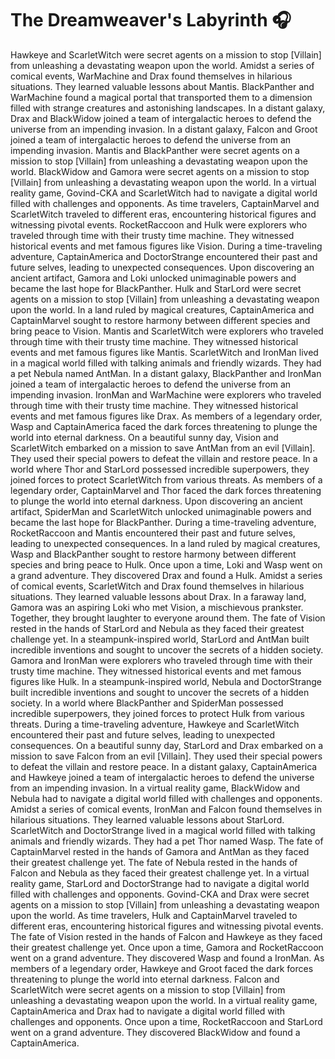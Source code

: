 # The Dreamweaver's Labyrinth :headphones: 

Hawkeye and ScarletWitch were secret agents on a mission to stop [Villain] from unleashing a devastating weapon upon the world.
Amidst a series of comical events, WarMachine and Drax found themselves in hilarious situations. They learned valuable lessons about Mantis.
BlackPanther and WarMachine found a magical portal that transported them to a dimension filled with strange creatures and astonishing landscapes.
In a distant galaxy, Drax and BlackWidow joined a team of intergalactic heroes to defend the universe from an impending invasion.
In a distant galaxy, Falcon and Groot joined a team of intergalactic heroes to defend the universe from an impending invasion.
Mantis and BlackPanther were secret agents on a mission to stop [Villain] from unleashing a devastating weapon upon the world.
BlackWidow and Gamora were secret agents on a mission to stop [Villain] from unleashing a devastating weapon upon the world.
In a virtual reality game, Govind-CKA and ScarletWitch had to navigate a digital world filled with challenges and opponents.
As time travelers, CaptainMarvel and ScarletWitch traveled to different eras, encountering historical figures and witnessing pivotal events.
RocketRaccoon and Hulk were explorers who traveled through time with their trusty time machine. They witnessed historical events and met famous figures like Vision.
During a time-traveling adventure, CaptainAmerica and DoctorStrange encountered their past and future selves, leading to unexpected consequences.
Upon discovering an ancient artifact, Gamora and Loki unlocked unimaginable powers and became the last hope for BlackPanther.
Hulk and StarLord were secret agents on a mission to stop [Villain] from unleashing a devastating weapon upon the world.
In a land ruled by magical creatures, CaptainAmerica and CaptainMarvel sought to restore harmony between different species and bring peace to Vision.
Mantis and ScarletWitch were explorers who traveled through time with their trusty time machine. They witnessed historical events and met famous figures like Mantis.
ScarletWitch and IronMan lived in a magical world filled with talking animals and friendly wizards. They had a pet Nebula named AntMan.
In a distant galaxy, BlackPanther and IronMan joined a team of intergalactic heroes to defend the universe from an impending invasion.
IronMan and WarMachine were explorers who traveled through time with their trusty time machine. They witnessed historical events and met famous figures like Drax.
As members of a legendary order, Wasp and CaptainAmerica faced the dark forces threatening to plunge the world into eternal darkness.
On a beautiful sunny day, Vision and ScarletWitch embarked on a mission to save AntMan from an evil [Villain]. They used their special powers to defeat the villain and restore peace.
In a world where Thor and StarLord possessed incredible superpowers, they joined forces to protect ScarletWitch from various threats.
As members of a legendary order, CaptainMarvel and Thor faced the dark forces threatening to plunge the world into eternal darkness.
Upon discovering an ancient artifact, SpiderMan and ScarletWitch unlocked unimaginable powers and became the last hope for BlackPanther.
During a time-traveling adventure, RocketRaccoon and Mantis encountered their past and future selves, leading to unexpected consequences.
In a land ruled by magical creatures, Wasp and BlackPanther sought to restore harmony between different species and bring peace to Hulk.
Once upon a time, Loki and Wasp went on a grand adventure. They discovered Drax and found a Hulk.
Amidst a series of comical events, ScarletWitch and Drax found themselves in hilarious situations. They learned valuable lessons about Drax.
In a faraway land, Gamora was an aspiring Loki who met Vision, a mischievous prankster. Together, they brought laughter to everyone around them.
The fate of Vision rested in the hands of StarLord and Nebula as they faced their greatest challenge yet.
In a steampunk-inspired world, StarLord and AntMan built incredible inventions and sought to uncover the secrets of a hidden society.
Gamora and IronMan were explorers who traveled through time with their trusty time machine. They witnessed historical events and met famous figures like Hulk.
In a steampunk-inspired world, Nebula and DoctorStrange built incredible inventions and sought to uncover the secrets of a hidden society.
In a world where BlackPanther and SpiderMan possessed incredible superpowers, they joined forces to protect Hulk from various threats.
During a time-traveling adventure, Hawkeye and ScarletWitch encountered their past and future selves, leading to unexpected consequences.
On a beautiful sunny day, StarLord and Drax embarked on a mission to save Falcon from an evil [Villain]. They used their special powers to defeat the villain and restore peace.
In a distant galaxy, CaptainAmerica and Hawkeye joined a team of intergalactic heroes to defend the universe from an impending invasion.
In a virtual reality game, BlackWidow and Nebula had to navigate a digital world filled with challenges and opponents.
Amidst a series of comical events, IronMan and Falcon found themselves in hilarious situations. They learned valuable lessons about StarLord.
ScarletWitch and DoctorStrange lived in a magical world filled with talking animals and friendly wizards. They had a pet Thor named Wasp.
The fate of CaptainMarvel rested in the hands of Gamora and AntMan as they faced their greatest challenge yet.
The fate of Nebula rested in the hands of Falcon and Nebula as they faced their greatest challenge yet.
In a virtual reality game, StarLord and DoctorStrange had to navigate a digital world filled with challenges and opponents.
Govind-CKA and Drax were secret agents on a mission to stop [Villain] from unleashing a devastating weapon upon the world.
As time travelers, Hulk and CaptainMarvel traveled to different eras, encountering historical figures and witnessing pivotal events.
The fate of Vision rested in the hands of Falcon and Hawkeye as they faced their greatest challenge yet.
Once upon a time, Gamora and RocketRaccoon went on a grand adventure. They discovered Wasp and found a IronMan.
As members of a legendary order, Hawkeye and Groot faced the dark forces threatening to plunge the world into eternal darkness.
Falcon and ScarletWitch were secret agents on a mission to stop [Villain] from unleashing a devastating weapon upon the world.
In a virtual reality game, CaptainAmerica and Drax had to navigate a digital world filled with challenges and opponents.
Once upon a time, RocketRaccoon and StarLord went on a grand adventure. They discovered BlackWidow and found a CaptainAmerica.